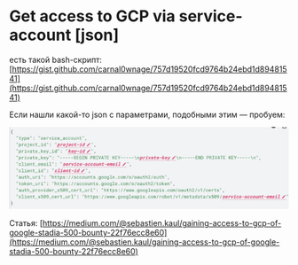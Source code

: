 # Get access to GCP via service-account \[json]

есть такой bash-скрипт: [https://gist.github.com/carnal0wnage/757d19520fcd9764b24ebd1d89481541](https://gist.github.com/carnal0wnage/757d19520fcd9764b24ebd1d89481541)

Если нашли какой-то json с параметрами, подобными этим — пробуем:

![](<../../../.gitbook/assets/изображение (14).png>)

Статья: [https://medium.com/@sebastien.kaul/gaining-access-to-gcp-of-google-stadia-500-bounty-22f76ecc8e60](https://medium.com/@sebastien.kaul/gaining-access-to-gcp-of-google-stadia-500-bounty-22f76ecc8e60)
